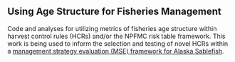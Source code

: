 ## Using Age Structure for Fisheries Management
Code and analyses for utilizing metrics of fisheries age structure within harvest control rules (HCRs) and/or the NPFMC risk table framework. This work is being used to inform the selection and testing of novel HCRs within a [management strategy evaluation (MSE) framework for Alaska Sablefish](https://github.com/ovec8hkin/SablefishMSE).
